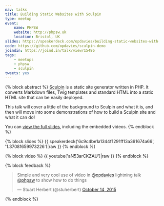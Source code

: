 ```yaml
---
nav: talks
title: Building Static Websites with Sculpin
type: meetup
event:
    name: PHPSW
    website: http://phpsw.uk
    location: Bristol, UK
slides: https://speakerdeck.com/opdavies/building-static-websites-with-sculpin
code: https://github.com/opdavies/sculpin-demo
joindin: https://joind.in/talk/view/15486
tags:
    - meetups
    - phpsw
    - sculpin
tweets: yes
---
```

{% block abstract %}
[Sculpin](http://sculpin.io) is a static site generator written in PHP. It converts Markdown files, Twig templates and standard HTML into a static HTML site that can be easily deployed.

This talk will cover a little of the background to Sculpin and what it is, and then will move into some demonstrations of how to build a Sculpin site and what it can do!

You can [view the full slides](/slides/phpsw/building-static-websites-with-sculpin/), including the embedded videos.
{% endblock %}

{% block slides %}
{{ speakerdeck('6c9c4be1a1344f1291ff13a391674a66', '1.37081659973226')|raw }}
{% endblock %}

{% block video %}
{{ youtube('aN53arCKZAU')|raw }}
{% endblock %}

{% block feedback %}
<blockquote class="twitter-tweet" lang="en"><p lang="en" dir="ltr">Simple and very cool use of video in <a href="https://twitter.com/opdavies">@opdavies</a> lightning talk <a href="https://twitter.com/phpsw">@phpsw</a> to show how to do things</p>&mdash; Stuart Herbert (@stuherbert) <a href="https://twitter.com/stuherbert/status/654367259339661312">October 14, 2015</a></blockquote>
{% endblock %}
